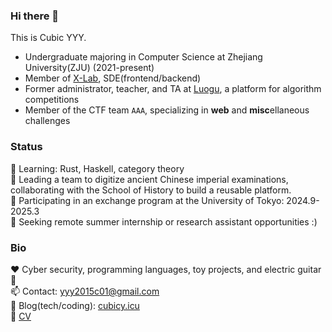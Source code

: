 ### Hi there 👋

This is Cubic YYY. 
- Undergraduate majoring in Computer Science at Zhejiang University(ZJU) (2021-present)
- Member of [X-Lab](https://xlab.zju.edu.cn/), SDE(frontend/backend)
- Former administrator, teacher, and TA at [Luogu](https://www.luogu.com.cn), a platform for algorithm competitions
- Member of the CTF team `AAA`,  specializing in **web** and **misc**ellaneous challenges

### Status
🌱 Learning: Rust, Haskell, category theory  
🔭 Leading a team to digitize ancient Chinese imperial examinations, collaborating with the School of History to build a reusable platform.  
🗾 Participating in an exchange program at the University of Tokyo: 2024.9-2025.3  
👯 Seeking remote summer internship or research assistant opportunities :)  

### Bio
❤ Cyber security, programming languages, toy projects, and electric guitar 🎸  
📫 Contact: yyy2015c01@gmail.com  
📕 Blog(tech/coding): [cubicy.icu](https://cubicy.icu)  
📄 [CV](https://self.cubicy.icu)  
